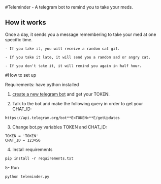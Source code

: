 #Teleminder -  A telegram bot to remind you to take your meds.

## How it works
Once a day, it sends you a message remembering to take your med at one specific time.

    - If you take it, you will receive a random cat gif.

    - If you take it late, it will send you a random sad or angry cat.

    - If you don't take it, it will remind you again in half hour.


#How to set up

Requirements: have python installed

1. [create a new telegram bot](https://core.telegram.org/bots#3-how-do-i-create-a-bot) and get your TOKEN.

2. Talk to the bot and make the following query in order to get your CHAT_ID:
```
https://api.telegram.org/bot**E<TOKEN>**E/getUpdates
```

3. Change bot.py variables TOKEN and CHAT_ID:
```
TOKEN = 'TOKEN'
CHAT_ID = 123456
```

4. Install requirements
```
pip install -r requirements.txt
```

5- Run
```
python teleminder.py
```


